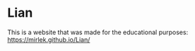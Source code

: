 # Lian
This is a website that was made for the educational purposes: 
https://mirlek.github.io/Lian/
